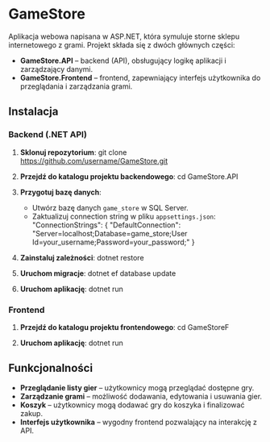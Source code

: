 # GameStore
Aplikacja webowa napisana w ASP.NET, która symuluje storne sklepu internetowego z grami. 
Projekt składa się z dwóch głównych części:
- **GameStore.API** – backend (API), obsługujący logikę aplikacji i zarządzający danymi.
- **GameStore.Frontend** – frontend, zapewniający interfejs użytkownika do przeglądania i zarządzania grami.

## Instalacja
### Backend (.NET API)
1. **Sklonuj repozytorium**:
   git clone https://github.com/username/GameStore.git

2. **Przejdź do katalogu projektu backendowego**:
   cd GameStore.API

3. **Przygotuj bazę danych**:
   - Utwórz bazę danych `game_store` w SQL Server.
   - Zaktualizuj connection string w pliku `appsettings.json`:
     "ConnectionStrings": {
       "DefaultConnection": "Server=localhost;Database=game_store;User Id=your_username;Password=your_password;"
     }

4. **Zainstaluj zależności**:
   dotnet restore

5. **Uruchom migracje**:
   dotnet ef database update

6. **Uruchom aplikację**:
   dotnet run


### Frontend 
1. **Przejdź do katalogu projektu frontendowego**:
   cd GameStoreF
   
3. **Uruchom aplikację**:
    dotnet run


## Funkcjonalności
- **Przeglądanie listy gier** – użytkownicy mogą przeglądać dostępne gry.
- **Zarządzanie grami** – możliwość dodawania, edytowania i usuwania gier.
- **Koszyk** – użytkownicy mogą dodawać gry do koszyka i finalizować zakup.
- **Interfejs użytkownika** – wygodny frontend pozwalający na interakcję z API.


